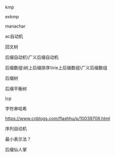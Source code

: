 kmp

exkmp

manachar

ac自动机

回文树

后缀自动机\广义后缀自动机

后缀数组\树上后缀排序\trie上后缀数组\广义后缀数组

后缀树

后缀平衡树

lcp

字符串哈希

https://www.cnblogs.com/flashhu/p/10039708.html

序列自动机

最小表示法？

后缀仙人掌

